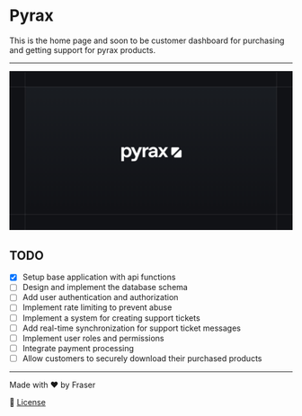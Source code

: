 # Pyrax

This is the home page and soon to be customer dashboard for purchasing and getting support for pyrax products.

---

![Pyrax Banner](./public/banner.png)

## TODO

- [x] Setup base application with api functions
- [ ] Design and implement the database schema  
- [ ] Add user authentication and authorization  
- [ ] Implement rate limiting to prevent abuse  
- [ ] Implement a system for creating support tickets  
- [ ] Add real-time synchronization for support ticket messages  
- [ ] Implement user roles and permissions  
- [ ] Integrate payment processing  
- [ ] Allow customers to securely download their purchased products

---

Made with ❤️ by Fraser

📜 [License](LICENSE.md)
